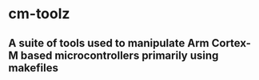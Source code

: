 # cm-toolz

## A suite of tools used to manipulate Arm Cortex-M based microcontrollers primarily using makefiles
